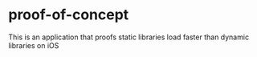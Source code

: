 # proof-of-concept
This is an application that proofs static libraries load faster than dynamic libraries on iOS
